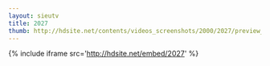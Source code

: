 ```yaml
---
layout: sieutv
title: 2027
thumb: http://hdsite.net/contents/videos_screenshots/2000/2027/preview_360p.mp4.jpg
---
```

{% include iframe src='http://hdsite.net/embed/2027' %}
 
